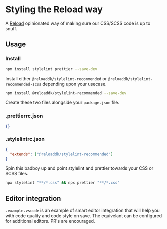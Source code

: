 # Styling the Reload way

A [Reload](https://reload.dk/) opinionated way of making sure our CSS/SCSS code is up to snuff.

## Usage

### Install

```sh
npm install stylelint prettier --save-dev
```

Install either `@reloaddk/stylelint-recommended` or `@reloaddk/stylelint-recommended-scss`
depending upon your usecase.

```sh
npm install @reloaddk/stylelint-recommended --save-dev
```

Create these two files alongside your `package.json` file.

### .prettierrc.json

```json
{}
```

### .stylelintrc.json

```json
{
  "extends": ["@reloaddk/stylelint-recommended"]
}
```

Spin this badboy up and point stylelint and prettier towards your CSS or SCSS files.

```sh
npx stylelint "**/*.css" && npx prettier "**/*.css"
```

## Editor integration

`.example.vscode` is an example of smart editor integration that will help
you with code quality and code style on save. The equivelant can be configured
for additional editors. PR's are encouraged.
